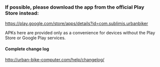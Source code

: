 ### If possible, please download the app from the official Play Store instead:

https://play.google.com/store/apps/details?id=com.sublimis.urbanbiker

APKs here are provided only as a convenience for devices without the Play Store or Google Play services.


#### Complete change log

http://urban-bike-computer.com/help/changelog/
